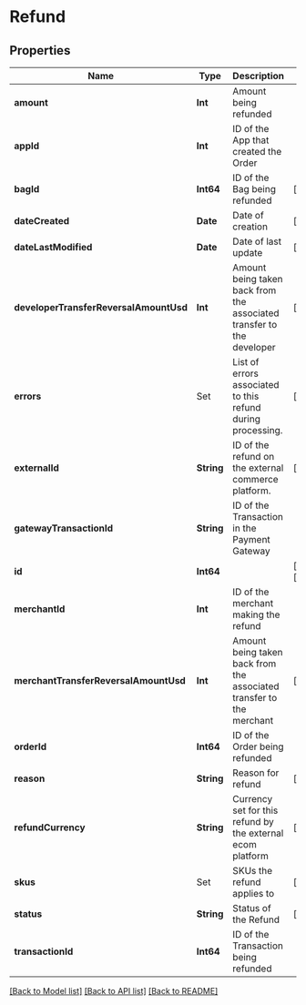 # Refund

## Properties
Name | Type | Description | Notes
------------ | ------------- | ------------- | -------------
**amount** | **Int** | Amount being refunded | 
**appId** | **Int** | ID of the App that created the Order | 
**bagId** | **Int64** | ID of the Bag being refunded | [optional] 
**dateCreated** | **Date** | Date of creation | [optional] 
**dateLastModified** | **Date** | Date of last update | [optional] 
**developerTransferReversalAmountUsd** | **Int** | Amount being taken back from the associated transfer to the developer | [optional] 
**errors** | Set<RefundErrors> | List of errors associated to this refund during processing. | [optional] 
**externalId** | **String** | ID of the refund on the external commerce platform. | [optional] 
**gatewayTransactionId** | **String** | ID of the Transaction in the Payment Gateway | 
**id** | **Int64** |  | [optional] [readonly] 
**merchantId** | **Int** | ID of the merchant making the refund | 
**merchantTransferReversalAmountUsd** | **Int** | Amount being taken back from the associated transfer to the merchant | [optional] 
**orderId** | **Int64** | ID of the Order being refunded | 
**reason** | **String** | Reason for refund | [optional] 
**refundCurrency** | **String** | Currency set for this refund by the external ecom platform | [optional] 
**skus** | Set<RefundOrderSku> | SKUs the refund applies to | [optional] 
**status** | **String** | Status of the Refund | [optional] 
**transactionId** | **Int64** | ID of the Transaction being refunded | 

[[Back to Model list]](../README.md#documentation-for-models) [[Back to API list]](../README.md#documentation-for-api-endpoints) [[Back to README]](../README.md)


